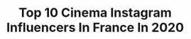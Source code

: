 ---
title: Top 10 Cinema Instagram Influencers In France In 2020
description: >-
  Find top cinema Instagram influencers in France in 2020. Most popular hashtags: #love #cinelamaison #instapic #beautiful.
platform: Instagram
profiles:
  - username: "mustiimusic"
    fullname: >-
      Mustii
    location: "France"
    followers: 7494
    engagement: 977
    commentsToLikes: 0.057875
    id: ck5q6sqh9yoqw0i11itq4yler
    verified: true
    hashtags: "#lesnuitsdusoir, #bibichampagne, #paixsurvous, #mustiimusic"
  - username: "soufiane_guerrab"
    fullname: >-
      Soufiane Guerrab
    location: "France"
    followers: 8939
    engagement: 970
    commentsToLikes: 0.041808
    id: ck5hgqbhx46dq0i11if1vqle6
    verified: false
    hashtags: "#cestlastreet, #charliechaplin, #legende, #apreslapluislebeautemps"
  - username: "tanguydlvt"
    fullname: >-
      Tanguy Dlvt
    location: "France"
    followers: 62753
    engagement: 1105
    commentsToLikes: 0.009640
    id: ck5qebdzxzn1v0i11ntpp66cv
    verified: false
    hashtags: ""
  - username: "gastonre"
    fullname: >-
      Gaston Re
    location: "France"
    followers: 7799
    engagement: 1330
    commentsToLikes: 0.028687
    id: ck5c10npeu7vu0i11pv8er04y
    verified: false
    hashtags: "#mk2beaubourg, #cuarentena, #deuxiemepartie, #boisdevincenes"
  - username: "leilaboumedjane"
    fullname: >-
      Leila Boumedjane
    location: "France"
    followers: 6863
    engagement: 549
    commentsToLikes: 0.107313
    id: ck8tcq12f08pq0j7853algep8
    verified: false
    hashtags: "#nevousinquietezpasdanslavraieviejedefendsdescausesplusnobles, #jesuisgentilledevousdonnermestrouvaillesquandmeme, #nachetonspluspournemettrequ1fois, #memedanslescontesdef"
  - username: "depontearnaud"
    fullname: >-
      Arnaud de Ponte
    location: "France"
    followers: 21019
    engagement: 422
    commentsToLikes: 0.048817
    id: ck13ci3n80gj00i19ey6cjm1t
    verified: false
    hashtags: "#cinelamaison, #hexagona, #concours, #jeuconcours"
  - username: "estebmunoz"
    fullname: >-
      Esteban ✞ Munoz
    location: "France"
    followers: 7668
    engagement: 744
    commentsToLikes: 0.039494
    id: ck8swyjt3fngw0j78wmh2w3az
    verified: false
    hashtags: "#lapetitesirenevibes, #likeinbio, #confinement, #tiktok"
  - username: "hypothetique"
    fullname: >-
      Ƭiρhaine 🇫🇷🙆🏻‍♀️
    location: "France"
    followers: 45418
    engagement: 216
    commentsToLikes: 0.055200
    id: ck8t65x8rcc7j0j78umribtyu
    verified: false
    hashtags: "#letanneur, #igdaily, #happygirl, #vacances"
  - username: "hafsiaherzi"
    fullname: >-
      Hafsia Herzi
    location: "France"
    followers: 27760
    engagement: 853
    commentsToLikes: 0.043026
    id: ck14loy85vraq0i19l4ddw18s
    verified: true
    hashtags: "#movie, #fridakahlo, #merci, #bluclub"
  - username: "toniolifeoff"
    fullname: >-
      Alexandre Antonio
    location: "France"
    followers: 1058584
    engagement: 357
    commentsToLikes: 0.020233
    id: ck0twj2mbflxo0i19dj9qzrwv
    verified: true
    hashtags: "#repost, #mentionnetespotes, #mentionnedespointeurs, #antonioalexandre"
---
